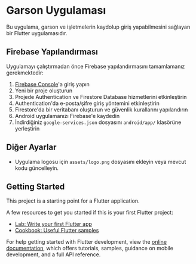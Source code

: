 # Garson Uygulaması

Bu uygulama, garson ve işletmelerin kaydolup giriş yapabilmesini sağlayan bir Flutter uygulamasıdır.

## Firebase Yapılandırması

Uygulamayı çalıştırmadan önce Firebase yapılandırmasını tamamlamanız gerekmektedir:

1. [Firebase Console](https://console.firebase.google.com)'a giriş yapın
2. Yeni bir proje oluşturun
3. Projede Authentication ve Firestore Database hizmetlerini etkinleştirin
4. Authentication'da e-posta/şifre giriş yöntemini etkinleştirin
5. Firestore'da bir veritabanı oluşturun ve güvenlik kurallarını yapılandırın
6. Android uygulamanızı Firebase'e kaydedin
7. İndirdiğiniz `google-services.json` dosyasını `android/app/` klasörüne yerleştirin

## Diğer Ayarlar

- Uygulama logosu için `assets/logo.png` dosyasını ekleyin veya mevcut kodu güncelleyin.

## Getting Started

This project is a starting point for a Flutter application.

A few resources to get you started if this is your first Flutter project:

- [Lab: Write your first Flutter app](https://docs.flutter.dev/get-started/codelab)
- [Cookbook: Useful Flutter samples](https://docs.flutter.dev/cookbook)

For help getting started with Flutter development, view the
[online documentation](https://docs.flutter.dev/), which offers tutorials,
samples, guidance on mobile development, and a full API reference.
